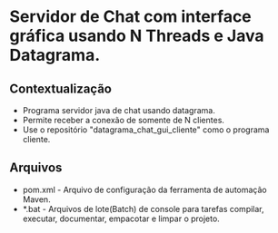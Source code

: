 # Servidor de Chat com interface gráfica usando N Threads e Java Datagrama.

## Contextualização

- Programa servidor java de chat usando datagrama.
- Permite receber a conexão de somente de N clientes.
- Use o repositório "datagrama_chat_gui_cliente" como o programa cliente.

## Arquivos

- pom.xml - Arquivo de configuração da ferramenta de automação Maven.
- *.bat - Arquivos de lote(Batch) de console para tarefas compilar, executar, documentar, empacotar e limpar o projeto.